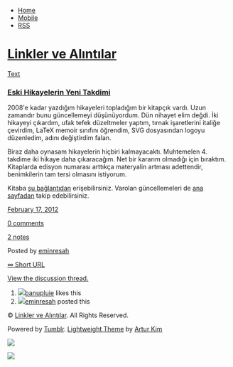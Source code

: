 -   [Home](/)
-   [Mobile](/mobile)
-   [RSS](http://eminresah.tumblr.com/rss)

[Linkler ve Alıntılar](/)
=========================

[Text](http://eminresah.tumblr.com/post/17776795770/eski-hikayelerin-yeni-takdimi)

### [Eski Hikayelerin Yeni Takdimi](http://eminresah.tumblr.com/post/17776795770/eski-hikayelerin-yeni-takdimi)

2008'e kadar yazdığım hikayeleri topladığım bir kitapçık vardı. Uzun
zamandır bunu güncellemeyi düşünüyordum. Dün nihayet elim değdi. İki
hikayeyi çıkardım, ufak tefek düzeltmeler yaptım, tırnak işaretlerini
italiğe çevirdim, LaTeX memoir sınıfını öğrendim, SVG dosyasından logoyu
düzenledim, adını değiştirdim falan.

Biraz daha oynasam hikayelerin hiçbiri kalmayacaktı. Muhtemelen 4.
takdime iki hikaye daha çıkaracağım. Net bir kararım olmadığı için
bıraktım. Kitaplarda edisyon numarası arttıkça materyalin artması
adettendir, benimkilerin tam tersi olmasını istiyorum.

Kitaba [şu
bağlantıdan](http://www.eminresah.com/site/index.php/download_file/view/8/)
erişebilirsiniz. Varolan güncellemeleri de [ana
sayfadan](http://eminresah.com) takip edebilirsiniz.

[February 17,
2012](http://eminresah.tumblr.com/post/17776795770/eski-hikayelerin-yeni-takdimi)

[0
comments](http://eminresah.tumblr.com/post/17776795770/eski-hikayelerin-yeni-takdimi#disqus_thread)

[2
notes](http://eminresah.tumblr.com/post/17776795770/eski-hikayelerin-yeni-takdimi#notes)

Posted by [eminresah](http://eminresah.tumblr.com/)

[∞ Short URL](http://tmblr.co/ZWS1OyGZb61w)

[View the discussion thread.](http://erblog.disqus.com/?url=ref)

1.  [![](http://33.media.tumblr.com/avatar_36dfba2b4338_16.png)](http://banupluie.tumblr.com/ "whatsoever ")[banupluie](http://banupluie.tumblr.com/ "whatsoever")
    likes this
2.  [![](http://38.media.tumblr.com/avatar_06c8562d8d9e_16.png)](http://eminresah.tumblr.com/ "Linkler ve Alıntılar")[eminresah](http://eminresah.tumblr.com/ "Linkler ve Alıntılar")
    posted this

© [Linkler ve Alıntılar](/). All Rights Reserved.

Powered by [Tumblr](http://tumblr.com). [Lightweight
Theme](http://www.tumblr.com/theme/10820) by [Artur
Kim](http://arturkim.com)

![](https://px.srvcs.tumblr.com/impixu?T=1434918826&J=eyJ0eXBlIjoidXJsIiwidXJsIjoiaHR0cDpcL1wvZW1pbnJlc2FoLnR1bWJsci5jb21cL3Bvc3RcLzE3Nzc2Nzk1NzcwXC9lc2tpLWhpa2F5ZWxlcmluLXllbmktdGFrZGltaSIsInJlcXR5cGUiOjAsInJvdXRlIjoiXC9wb3N0XC86aWRcLzpzdW1tYXJ5Iiwibm9zY3JpcHQiOjF9&U=DHPPGNLBDI&K=57ce159cf390f55d990e3ffa1f083ac1fa6b8d0d56c9cacf85f9624c15ca6612&R=)

![](https://px.srvcs.tumblr.com/impixu?T=1434918826&J=eyJ0eXBlIjoicG9zdCIsInVybCI6Imh0dHA6XC9cL2VtaW5yZXNhaC50dW1ibHIuY29tXC9wb3N0XC8xNzc3Njc5NTc3MFwvZXNraS1oaWtheWVsZXJpbi15ZW5pLXRha2RpbWkiLCJyZXF0eXBlIjowLCJyb3V0ZSI6IlwvcG9zdFwvOmlkXC86c3VtbWFyeSIsInBvc3RzIjpbeyJwb3N0aWQiOiIxNzc3Njc5NTc3MCIsImJsb2dpZCI6IjM2NDgwMjgiLCJzb3VyY2UiOjMzfV0sIm5vc2NyaXB0IjoxfQ==&U=ADGMLHCMKG&K=e30b11fb59251ff370720162c503e88f1d06b2d289cdc84a273b808fe439b960&R=)


